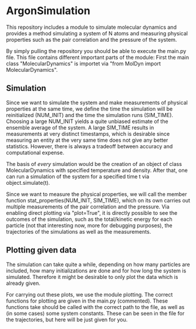 # ArgonSimulation
This repository includes a module to simulate molecular dynamics and provides a method simulating a system of N atoms and measuring physical properties such as the pair correlation and the pressure of the system.

By simply pulling the repository you should be able to execute the main.py file. This file contains different important parts of the module:
First the main class "MolecularDynamics" is importet via "from MolDyn import MolecularDynamics". 

## Simulation
Since we want to simulate the system and make measurements of physical properties at the same time, we define the time the simulation will be reinitialized (NUM_INIT) and the time the simulation runs (SIM_TIME). Choosing a large NUM_INIT yields a quite unbiased estimate of the ensemble average of the system. A large SIM_TIME results in measurements at very distinct timestamps, which is desirable since measuring an entity at the very same time does not give any better statistics. However, there is always a tradeoff between accuracy and computational expense.

The basis of *every* simulation would be the creation of an object of class MolecularDynamics with specified temperature and density.
After that, one can run a simulation of the system for a specified time t via object.simulate(t). 

Since we want to measure the physical properties, we will call the member function stat_properties(NUM_INIT, SIM_TIME), which on its own carries out multiple measurements of the pair correlation and the pressure. Via enabling direct plotting via "plot=True", it is directly possible to see the outcomes of the simulation, such as the total/kinetic energy for each particle (not that interesting now, more for debugging purposes), the trajectories of the simulations as well as the measurements.

## Plotting given data
The simulation can take quite a while, depending on how many particles are included, how many initializations are done and for how long the system is simulated. Therefore it might be desirable to only plot the data which is already given.

For carrying out these plots, we use the module plotting. The correct functions for plotting are given in the main.py (commented). These functions take should be called with the correct path to the file, as well as (in some cases) some system constants. These can be seen in the file for the trajectories, but here will be just given for you.
